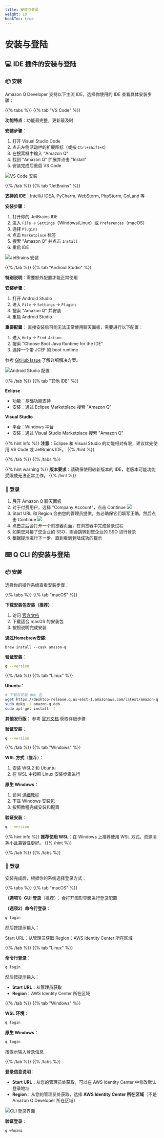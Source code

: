 ```yaml
---
title: 安装与登录
weight: 10
bookToc: true
---
```


# **安装与登陆**

## **💻 IDE 插件的安装与登陆**

### **📦 安装**

Amazon Q Developer 支持以下主流 IDE，选择你使用的 IDE 查看具体安装步骤：

{{% tabs %}}
{{% tab "VS Code" %}}

**功能特点**：功能最完整，更新最及时

**安装步骤**：
1. 打开 Visual Studio Code
2. 点击左侧活动栏的扩展图标（或按 `Ctrl+Shift+X`）
3. 在搜索框中输入 "Amazon Q"
4. 找到 "Amazon Q" 扩展并点击 "Install"
5. 安装完成后重启 VS Code

![VS Code 安装](/book-of-kiro/images/q_dev/vscode-install.png)

{{% /tab %}}
{{% tab "JetBrains" %}}

**支持的 IDE**：IntelliJ IDEA, PyCharm, WebStorm, PhpStorm, GoLand 等

**安装步骤**：
1. 打开你的 JetBrains IDE
2. 进入 `File` → `Settings`（Windows/Linux）或 `Preferences`（macOS）
3. 选择 `Plugins`
4. 点击 `Marketplace` 标签
5. 搜索 "Amazon Q" 并点击 `Install`
6. 重启 IDE

![JetBrains 安装](/book-of-kiro/images/q_dev/jetbrains-install.png)

{{% /tab %}}
{{% tab "Android Studio" %}}

**特别说明**：需要额外配置才能正常使用

**安装步骤**：
1. 打开 Android Studio
2. 进入 `File` → `Settings` → `Plugins`
3. 搜索 "Amazon Q" 并安装
4. 重启 Android Studio

**重要配置**：
直接安装后可能无法正常使用聊天面板，需要进行以下配置：

1. 进入 `Help` → `Find Action`
2. 搜索 "Choose Boot Java Runtime for the IDE"
3. 选择一个带 JCEF 的 boot runtime

参考 [GitHub Issue](https://github.com/aws/aws-toolkit-jetbrains/issues/5048) 了解详细解决方案。

![Android Studio 配置](/book-of-kiro/images/q_dev/android_studio.png)

{{% /tab %}}
{{% tab "其他 IDE" %}}

**Eclipse**
- 功能：基础功能支持
- 安装：通过 Eclipse Marketplace 搜索 "Amazon Q"

**Visual Studio**
- 平台：Windows 平台
- 安装：通过 Visual Studio Marketplace 搜索 "Amazon Q"

{{% hint info %}}
**注意**：Eclipse 和 Visual Studio 的功能相对有限，建议优先使用 VS Code 或 JetBrains IDE。
{{% /hint %}}

{{% /tab %}}
{{% /tabs %}}

{{% hint warning %}}
**版本要求**：请确保使用较新版本的 IDE，老版本可能功能受限或无法正常工作。
{{% /hint %}}

### **🔐 登录**

1. 展开 Amazon Q 聊天面板
2. 对于付费用户，选择 "Company Account"，点击 Continue
   ![](/book-of-kiro/images/q_dev/company_account.png)
3. Start URL 和 Region 会由您的管理员提供，务必确保它们填写正确，然后点击 Continue
   ![](/book-of-kiro/images/q_dev/start_url.png)
4. 点击之后会打开一个浏览器页面，在浏览器中完成登录过程
5. 如果您对接了您企业的 SSO，则会跳转到您企业的 SSO 进行登录
6. 根据提示进行下一步，直到看到登陆成功的提示

## **⌨️ Q CLI 的安装与登陆**

### **📦 安装**

选择你的操作系统查看安装步骤：

{{% tabs %}}
{{% tab "macOS" %}}

**下载安装包安装（推荐）**：
1. 访问 [官方文档](https://docs.aws.amazon.com/amazonq/latest/qdeveloper-ug/command-line-installing.html)
2. 下载适合 macOS 的安装包
3. 按照说明完成安装

**通过Homebrew安装**:
```
brew install --cask amazon-q
```

**验证安装**：
```bash
q --version
```

{{% /tab %}}
{{% tab "Linux" %}}

**Ubuntu**：
```bash
# 下载并安装 deb 包
wget https://desktop-release.q.us-east-1.amazonaws.com/latest/amazon-q.deb
sudo dpkg -i amazon-q.deb
sudo apt-get install -f
```

**其他发行版**：
参考 [官方文档](https://docs.aws.amazon.com/amazonq/latest/qdeveloper-ug/command-line-installing.html) 获取详细步骤

**验证安装**：
```bash
q --version
```

{{% /tab %}}
{{% tab "Windows" %}}

**WSL 方式**（推荐）：
1. 安装 WSL2 和 Ubuntu
2. 在 WSL 中按照 Linux 安装步骤进行

**原生 Windows**：
1. 访问 [详细教程](https://amzn-chn.feishu.cn/docx/YI5xdNBtRozbjkx5H3McqRm5nNg)
2. 下载 Windows 安装包
3. 按照教程完成安装和配置

**验证安装**：
```cmd
q --version
```

{{% hint info %}}
**推荐使用 WSL**：在 Windows 上推荐使用 WSL 方式，资源消耗小且兼容性更好。
{{% /hint %}}

{{% /tab %}}
{{% /tabs %}}

### **🔐 登录**

安装完成后，根据你的系统选择登录方式：

{{% tabs %}}
{{% tab "macOS" %}}

**（选项1）GUI 登录**（推荐）：
会打开图形界面进行登录配置

**（选项2）命令行登录**：
```bash
q login
```
然后按提示输入：

Start URL：从管理员获取
Region：AWS Identity Center 所在区域

{{% /tab %}}
{{% tab "Linux" %}}

**命令行登录**：
```bash
q login
```

然后按提示输入：
- **Start URL**：从管理员获取
- **Region**：AWS Identity Center 所在区域

{{% /tab %}}
{{% tab "Windows" %}}

**WSL 环境**：
```bash
q login
```

**原生 Windows**：
```cmd
q login
```

按提示输入登录信息

{{% /tab %}}
{{% /tabs %}}

**登录信息说明**：
- **Start URL**：从您的管理员处获取，可以在 AWS Identity Center 中修改默认登录地址
- **Region**：从您的管理员处获取，选择 **AWS Identity Center 所在区域**（不是 Amazon Q Developer 所在区域）

![CLI 登录界面](/book-of-kiro/images/q_dev/cli-login.png)

**验证登录**：
```bash
q whoami
```
